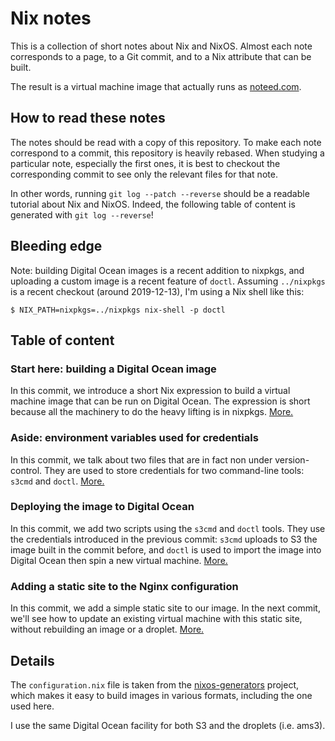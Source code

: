 # Nix notes

This is a collection of short notes about Nix and NixOS. Almost each note
corresponds to a page, to a Git commit, and to a Nix attribute that can be
built.

The result is a virtual machine image that actually runs as
[noteed.com](https://noteed.com).


## How to read these notes

The notes should be read with a copy of this repository. To make each note
correspond to a commit, this repository is heavily rebased. When studying a
particular note, especially the first ones, it is best to checkout the
corresponding commit to see only the relevant files for that note.

In other words, running `git log --patch --reverse` should be a readable
tutorial about Nix and NixOS. Indeed, the following table of content is
generated with `git log --reverse`!


## Bleeding edge

Note: building Digital Ocean images is a recent addition to nixpkgs, and
uploading a custom image is a recent feature of `doctl`. Assuming `../nixpkgs`
is a recent checkout (around 2019-12-13), I'm using a Nix shell like this:

```
$ NIX_PATH=nixpkgs=../nixpkgs nix-shell -p doctl
```


## Table of content


### Start here: building a Digital Ocean image

In this commit, we introduce a short Nix expression to build a virtual machine
image that can be run on Digital Ocean. The expression is short because all the
machinery to do the heavy lifting is in nixpkgs. [More.](site/image.md)


### Aside: environment variables used for credentials

In this commit, we talk about two files that are in fact non under version-control.
They are used to store credentials for two command-line tools: `s3cmd` and `doctl`.
[More.](site/credentials.md)


### Deploying the image to Digital Ocean

In this commit, we add two scripts using the `s3cmd` and `doctl` tools. They
use the credentials introduced in the previous commit: `s3cmd` uploads to S3
the image built in the commit before, and `doctl` is used to import the image
into Digital Ocean then spin a new virtual machine. [More.](site/deploying.md)


### Adding a static site to the Nginx configuration

In this commit, we add a simple static site to our image. In the next commit,
we'll see how to update an existing virtual machine with this static site,
without rebuilding an image or a droplet. [More.](site/site.md)


## Details

The `configuration.nix` file is taken from the
[nixos-generators](https://github.com/nix-community/nixos-generators) project,
which makes it easy to build images in various formats, including the one used
here.

I use the same Digital Ocean facility for both S3 and the droplets (i.e. ams3).
